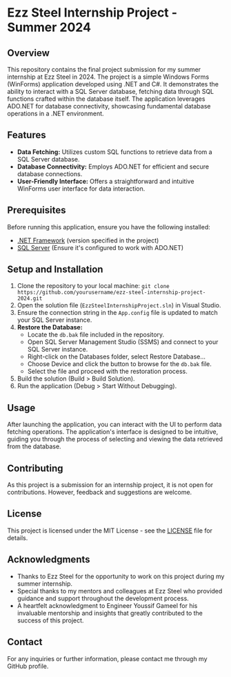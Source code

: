 # Ezz Steel Internship Project - Summer 2024

## Overview

This repository contains the final project submission for my summer internship at Ezz Steel in 2024. The project is a simple Windows Forms (WinForms) application developed using .NET and C#. It demonstrates the ability to interact with a SQL Server database, fetching data through SQL functions crafted within the database itself. The application leverages ADO.NET for database connectivity, showcasing fundamental database operations in a .NET environment.

## Features

- **Data Fetching:** Utilizes custom SQL functions to retrieve data from a SQL Server database.
- **Database Connectivity:** Employs ADO.NET for efficient and secure database connections.
- **User-Friendly Interface:** Offers a straightforward and intuitive WinForms user interface for data interaction.

## Prerequisites

Before running this application, ensure you have the following installed:

- [.NET Framework](https://dotnet.microsoft.com/download/dotnet-framework) (version specified in the project)
- [SQL Server](https://www.microsoft.com/en-us/sql-server/sql-server-downloads) (Ensure it's configured to work with ADO.NET)

## Setup and Installation

1. Clone the repository to your local machine:
    ```git clone https://github.com/yourusername/ezz-steel-internship-project-2024.git```
2. Open the solution file (`EzzSteelInternshipProject.sln`) in Visual Studio.
3. Ensure the connection string in the `App.config` file is updated to match your SQL Server instance.
4. **Restore the Database:**
    - Locate the `db.bak` file included in the repository.
    - Open SQL Server Management Studio (SSMS) and connect to your SQL Server instance.
    - Right-click on the Databases folder, select Restore Database...
    - Choose Device and click the button to browse for the `db.bak` file.
    - Select the file and proceed with the restoration process.
5. Build the solution (Build > Build Solution).
6. Run the application (Debug > Start Without Debugging).

## Usage

After launching the application, you can interact with the UI to perform data fetching operations. The application's interface is designed to be intuitive, guiding you through the process of selecting and viewing the data retrieved from the database.

## Contributing

As this project is a submission for an internship project, it is not open for contributions. However, feedback and suggestions are welcome.

## License

This project is licensed under the MIT License - see the [LICENSE](LICENSE) file for details.

## Acknowledgments

- Thanks to Ezz Steel for the opportunity to work on this project during my summer internship.
- Special thanks to my mentors and colleagues at Ezz Steel who provided guidance and support throughout the development process.
- A heartfelt acknowledgment to Engineer Youssif Gameel for his invaluable mentorship and insights that greatly contributed to the success of this project.

## Contact

For any inquiries or further information, please contact me through my GitHub profile.